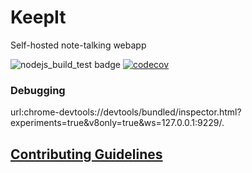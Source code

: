 # KeepIt
Self-hosted note-talking webapp

![nodejs_build_test badge](https://github.com/shreyansh-zazz/KeepIt/workflows/nodejs_build_test/badge.svg) [![codecov](https://codecov.io/gh/shreyansh-zazz/KeepIt/branch/master/graph/badge.svg)](https://codecov.io/gh/shreyansh-zazz/KeepIt)

### Debugging
url:chrome-devtools://devtools/bundled/inspector.html?experiments=true&v8only=true&ws=127.0.0.1:9229/.

## [Contributing Guidelines](docs/CONTRIBUTION.md)

